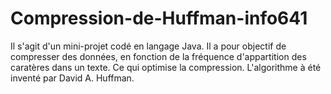 # Compression-de-Huffman-info641

Il s'agit d'un mini-projet codé en langage Java.
Il a pour objectif de compresser des données, en fonction de la fréquence d'appartition des caratères dans un texte. Ce qui optimise la compression.
L'algorithme à été inventé par David A. Huffman.
